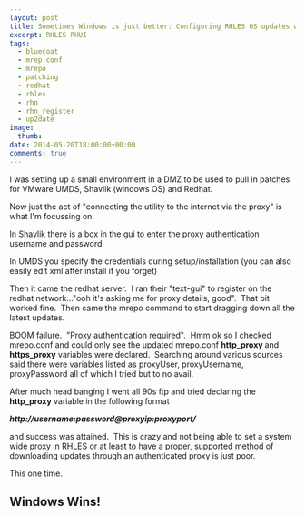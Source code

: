```yaml
---
layout: post
title: Sometimes Windows is just better: Configuring RHLES OS updates with mrepo/RHN
excerpt: RHLES RHUI 
tags: 
  - bluecoat
  - mrep.conf
  - mrepo
  - patching
  - redhat
  - rhles
  - rhn
  - rhn_register
  - up2date
image:
  thumb:
date: 2014-05-20T18:00:00+00:00
comments: true
---
```




I was setting up a small environment in a DMZ to be used to pull in patches for VMware UMDS, Shavlik (windows OS) and Redhat.

Now just the act of "connecting the utility to the internet via the proxy" is what I'm focussing on.

In Shavlik there is a box in the gui to enter the proxy authentication username and password

In UMDS you specify the credentials during setup/installation (you can also easily edit xml after install if you forget)

Then it came the redhat server.  I ran their "text-gui" to register on the redhat network..."ooh it's asking me for proxy details, good".  That bit worked fine.  Then came the mrepo command to start dragging down all the latest updates.

BOOM failure.  "Proxy authentication required".  Hmm ok so I checked mrepo.conf and could only see the updated mrepo.conf
<strong>http_proxy </strong>and <strong>https_proxy</strong> variables were declared.  Searching around various sources said there were variables listed as proxyUser, proxyUsername, proxyPassword all of which I tried but to no avail.

After much head banging I went all 90s ftp and tried declaring the <strong>http_proxy</strong> variable in the following format

<em><strong>http://username:password@proxyip:proxyport/</strong></em>

and success was attained.  This is crazy and not being able to set a system wide proxy in RHLES or at least to have a proper, supported method of downloading updates through an authenticated proxy is just poor.

This one time.
<h2><strong>Windows Wins!</strong></h2>
